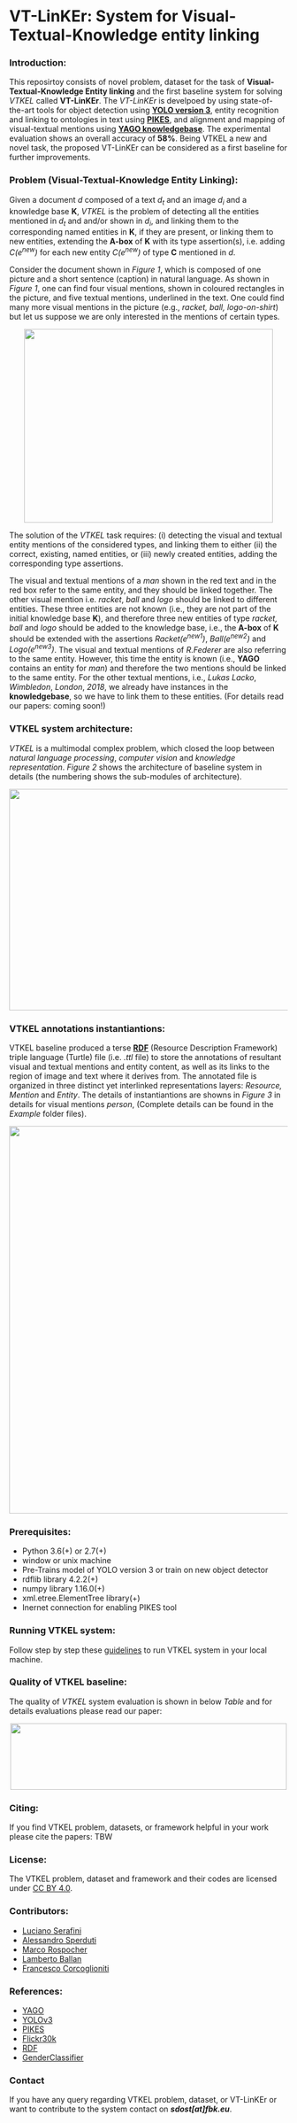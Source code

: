 # VT-LinKEr: System for Visual-Textual-Knowledge entity linking

### Introduction:
This reposirtoy consists of novel problem, dataset for the task of **Visual-Textual-Knowledge Entity linking** and the first baseline system for solving *VTKEL* called **VT-LinKEr**. The *VT-LinKEr* is develpoed by using state-of-the-art tools for object detection using [**YOLO version 3**](https://pjreddie.com/darknet/yolo/), entity recognition and linking to ontologies in text using [**PIKES**](kes.fbk.eu), and alignment and mapping of visual-textual mentions using [**YAGO knowledgebase**](https://www.mpi-inf.mpg.de/departments/databases-and-information-systems/research/yago-naga/yago/). The experimental evaluation shows an overall accuracy of **58%**. Being VTKEL a new and novel task, the proposed VT-LinKEr can be considered as a first baseline for further improvements. 

### Problem (Visual-Textual-Knowledge Entity Linking):
Given a document *d* composed of a text *d<sub>t</sub>* and an image *d<sub>i</sub>* and a knowledge base **K**, *VTKEL* is the problem of detecting all the entities mentioned in *d<sub>t</sub>* and and/or shown in *d<sub>i</sub>*, and linking them to the corresponding named entities in **K**, if they are present, or linking them to new entities, extending the **A-box** of **K** with its type assertion(s),  i.e. adding *C(e<sup>new</sup>)* for each new entity *C(e<sup>new</sup>)* of type **C** mentioned in *d*.

Consider the document shown in *Figure 1*, which is composed of one picture	and a short sentence (caption) in natural language. As shown in	*Figure 1*, one can find four visual mentions, shown in coloured rectangles in the picture, and five textual mentions, underlined in the text. One could find many more visual mentions in the picture (e.g., *racket, ball, logo-on-shirt*) but let us suppose	we are only interested in the mentions of certain types.

<p align="center">
  <img width="450" height="350" src="https://user-images.githubusercontent.com/25593410/59090794-149ea700-890e-11e9-82f7-32e0e0e08222.png">
</p>

The solution of the *VTKEL* task requires:
(i) detecting the visual and	textual entity mentions of the considered types, and linking them to	either (ii) the correct, existing, named entities, or (iii) newly	created entities, adding the corresponding type assertions.

The visual and textual mentions of a *man* shown in the red text and in	the red box refer to the same entity, and they should be linked together. The other visual mention i.e. *racket*, *ball* and *logo* should be linked to different entities. These three	entities are not known (i.e., they are not part of the initial	knowledge base **K**), and therefore three new entities of type *racket, ball* and *logo* should be added to the knowledge base, i.e., the **A-box** of **K** should be extended with the assertions *Racket(e<sup>new1</sup>)*, *Ball(e<sup>new2</sup>)* and *Logo(e<sup>new3</sup>)*. The visual and textual mentions of *R.Federer* are also referring to the same entity. However, this time the entity is known (i.e., **YAGO** contains an	entity for *man*) and  therefore the two mentions should be linked to the same entity.	For the other textual mentions, i.e., *Lukas Lacko*,	*Wimbledon*, *London*, *2018*, we already have instances in the **knowledgebase**, so we	have to link them to these entities. (For details read our papers: coming soon!)

### VTKEL system architecture:
*VTKEL* is a multimodal complex problem, which closed the loop between *natural language processing*, *computer vision* and *knowledge representation*. *Figure 2* shows the architecture of baseline system in details (the numbering shows the sub-modules of architecture).

<p align="center">
  <img width="800" height="400" src="https://user-images.githubusercontent.com/25593410/59091278-4401e380-890f-11e9-8f5e-80605c0ce831.png">
</p>

### VTKEL annotations instantiantions:
VTKEL baseline produced a terse [**RDF**](https://www.w3.org/TR/turtle/) (Resource Description Framework) triple language (Turtle) file (i.e. *.ttl* file) to store the annotations of resultant visual and textual mentions and entity content, as well as its links to the region of image and text where it derives from. The annotated file is organized in three distinct yet interlinked representations layers: *Resource, Mention* and *Entity*. The details of instantiantions are showns in *Figure 3* in details for visual mentions *person*, (Complete details can be found in the *Example* folder files).

<p align="center">
  <img width="700" height="700" src="https://user-images.githubusercontent.com/25593410/59091806-65170400-8910-11e9-91c4-1cf774de7876.png">
</p>

### Prerequisites:
- Python 3.6(+) or 2.7(+)
- window or unix machine
- Pre-Trains model of YOLO version 3 or train on new object detector
- rdflib library 4.2.2(+)
- numpy library 1.16.0(+)
- xml.etree.ElementTree library(+)
- Inernet connection for enabling PIKES tool

### Running VTKEL system:
Follow step by step these [guidelines](https://github.com/shahidost/Baseline4VTKEL/tree/master/source) to run VTKEL system in your local machine.

### Quality of VTKEL baseline:
The quality of *VTKEL* system evaluation is shown in below *Table* and for details evaluations please read our paper:

<p align="center">
  <img width="500" height="120" src="https://user-images.githubusercontent.com/25593410/59092675-719c5c00-8912-11e9-9249-5eed3c213970.png">
</p>

### Citing:
If you find VTKEL problem, datasets, or framework helpful in your work please cite the papers:
TBW

### License:
The VTKEL problem, dataset and framework and their codes are licensed under [CC BY 4.0](https://creativecommons.org/2014/01/07/plaintext-versions-of-creative-commons-4-0-licenses/).

### Contributors:
- [Luciano Serafini](https://dkm.fbk.eu/people/profile/serafini)
- [Alessandro Sperduti](https://www.math.unipd.it/~sperduti/)
- [Marco Rospocher](https://scholar.google.com/citations?user=wkAcWjMAAAAJ&hl=en)
- [Lamberto Ballan](http://www.lambertoballan.net/)
- [Francesco Corcoglioniti](https://scholar.google.com/citations?user=Nw7gPMEAAAAJ&hl=en)

### References:
- [YAGO](https://www.mpi-inf.mpg.de/departments/databases-and-information-systems/research/yago-naga/yago/)
- [YOLOv3](https://pjreddie.com/darknet/yolo/)
- [PIKES](http://pikes.fbk.eu)
- [Flickr30k](http://bryanplummer.com/Flickr30kEntities/)
- [RDF](https://www.w3.org/TR/turtle/)
- [GenderClassifier](https://www.cv-foundation.org/openaccess/content_cvpr_workshops_2015/W08/html/Levi_Age_and_Gender_2015_CVPR_paper.html)


### Contact
If you have any query regarding VTKEL problem, dataset, or VT-LinKEr or want to contribute to the system contact on ***sdost[at]fbk.eu***.
